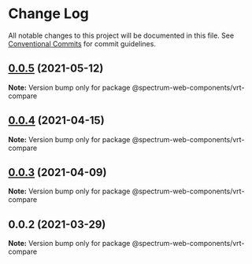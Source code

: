 # Change Log

All notable changes to this project will be documented in this file.
See [Conventional Commits](https://conventionalcommits.org) for commit guidelines.

## [0.0.5](https://github.com/adobe/spectrum-web-components/compare/@spectrum-web-components/vrt-compare@0.0.4...@spectrum-web-components/vrt-compare@0.0.5) (2021-05-12)

**Note:** Version bump only for package @spectrum-web-components/vrt-compare

## [0.0.4](https://github.com/adobe/spectrum-web-components/compare/@spectrum-web-components/vrt-compare@0.0.3...@spectrum-web-components/vrt-compare@0.0.4) (2021-04-15)

**Note:** Version bump only for package @spectrum-web-components/vrt-compare

## [0.0.3](https://github.com/adobe/spectrum-web-components/compare/@spectrum-web-components/vrt-compare@0.0.2...@spectrum-web-components/vrt-compare@0.0.3) (2021-04-09)

**Note:** Version bump only for package @spectrum-web-components/vrt-compare

## 0.0.2 (2021-03-29)

**Note:** Version bump only for package @spectrum-web-components/vrt-compare
